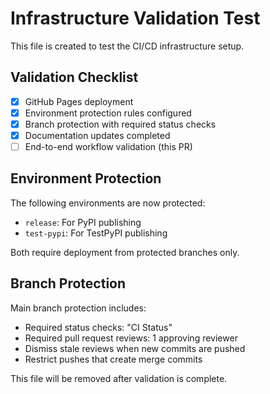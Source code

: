 # Infrastructure Validation Test

This file is created to test the CI/CD infrastructure setup.

## Validation Checklist

- [x] GitHub Pages deployment
- [x] Environment protection rules configured
- [x] Branch protection with required status checks
- [x] Documentation updates completed
- [ ] End-to-end workflow validation (this PR)

## Environment Protection

The following environments are now protected:
- `release`: For PyPI publishing
- `test-pypi`: For TestPyPI publishing

Both require deployment from protected branches only.

## Branch Protection

Main branch protection includes:
- Required status checks: "CI Status"
- Required pull request reviews: 1 approving reviewer
- Dismiss stale reviews when new commits are pushed
- Restrict pushes that create merge commits

This file will be removed after validation is complete.
